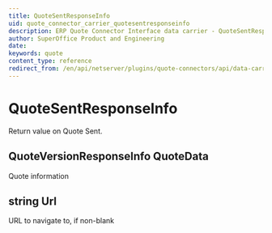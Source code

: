 ```yaml
---
title: QuoteSentResponseInfo
uid: quote_connector_carrier_quotesentresponseinfo
description: ERP Quote Connector Interface data carrier - QuoteSentResponseInfo
author: SuperOffice Product and Engineering
date:
keywords: quote
content_type: reference
redirect_from: /en/api/netserver/plugins/quote-connectors/api/data-carriers/quotesentresponseinfo
---
```


# QuoteSentResponseInfo

Return value on Quote Sent.

## QuoteVersionResponseInfo QuoteData

Quote information

## string Url

URL to navigate to, if non-blank

